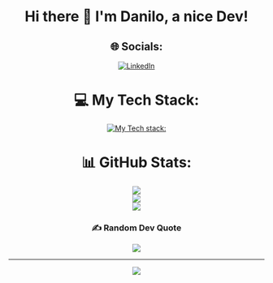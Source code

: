 <div align="center">

# Hi there 👋 I'm Danilo, a nice Dev!

## 🌐 Socials:
[![LinkedIn](https://img.shields.io/badge/LinkedIn-%230077B5.svg?logo=linkedin&logoColor=white)](https://linkedin.com/in/https://www.linkedin.com/in/danilo-franco-08b8a3a7/) 

# 💻 My Tech Stack:
[![My Tech stack:](https://skillicons.dev/icons?i=ts,js,html,css,sass,nodejs,nextjs,react,redux,tailwind)](https://skillicons.dev)

# 📊 GitHub Stats:
![](https://github-readme-stats.vercel.app/api?username=Fraank98&hide_border=false&include_all_commits=false&count_private=true&show_icons=true&theme=tokyonight)<br/>
![](https://github-readme-streak-stats.herokuapp.com/?user=Fraank98&theme=tokyonight&hide_border=false)<br/>
![](https://github-readme-stats.vercel.app/api/top-langs/?username=Fraank98&theme=tokyonight&hide_border=false&include_all_commits=false&count_private=true&layout=compact)

### ✍️ Random Dev Quote
![](https://quotes-github-readme.vercel.app/api?type=vertical&theme=tokyonight&border=true)

---
[![](https://visitcount.itsvg.in/api?id=Fraank98&icon=6&color=0)](https://visitcount.itsvg.in)
</div>
